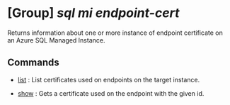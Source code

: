 # [Group] _sql mi endpoint-cert_

Returns information about one or more instance of endpoint certificate on an Azure SQL Managed Instance.

## Commands

- [list](/Commands/sql/mi/endpoint-cert/_list.md)
: List certificates used on endpoints on the target instance.

- [show](/Commands/sql/mi/endpoint-cert/_show.md)
: Gets a certificate used on the endpoint with the given id.
